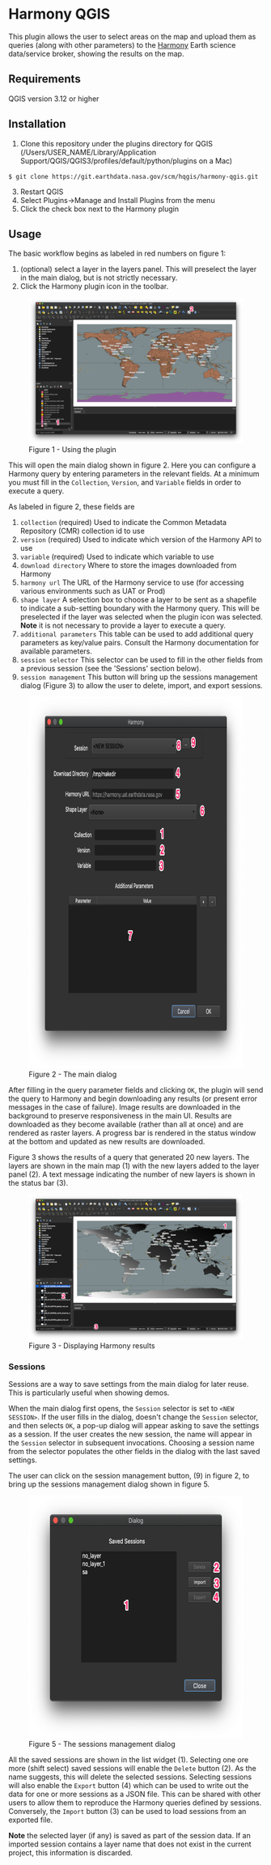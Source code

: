 # Harmony QGIS

This plugin allows the user to select areas on the map and upload them as queries (along with other parameters) to the [Harmony](ssh://git@git.earthdata.nasa.gov:7999/hqgis/harmony-qgis.git) Earth science data/service broker, showing the results on the map.

## Requirements
QGIS version 3.12 or higher

## Installation
1. Clone this repository under the plugins directory for QGIS (/Users/USER_NAME/Library/Application Support/QGIS/QGIS3/profiles/default/python/plugins on a Mac)
```
$ git clone https://git.earthdata.nasa.gov/scm/hqgis/harmony-qgis.git
```
3. Restart QGIS
4. Select Plugins->Manage and Install Plugins from the menu
5. Click the check box next to the Harmony plugin

## Usage

The basic workflow begins as labeled in red numbers on figure 1:

1. (optional) select a layer in the layers panel. This will preselect the layer in the main dialog, but is not strictly necessary.
2. Click the Harmony plugin icon in the toolbar.

<figure>
<img src="qgis1_labeled.png">
<figcaption>Figure 1 - Using the plugin</figcaption>
</figure>

This will open the main dialog shown in figure 2.
Here you can configure a Harmony query by entering parameters in the relevant fields. At a minimum you must fill in the `Collection`, `Version`, and `Variable` fields in order to execute a query. 

As labeled in figure 2, these fields are

1. `collection` (required) Used to indicate the Common Metadata Repository (CMR) collection id to use
2. `version` (required) Used to indicate which version of the Harmony API to use
3. `variable` (required) Used to indicate which variable to use
4. `download directory` Where to store the images downloaded from Harmony
5. `harmony url` The URL of the Harmony service to use (for accessing various environments such as UAT or Prod)
6. `shape layer` A selection box to choose a layer to be sent as a shapefile to indicate a sub-setting boundary with the Harmony query. This will be preselected if the layer was selected when the plugin icon was selected. **Note** it is not necessary to provide a layer to execute a query.
7. `additional parameters` This table can be used to add additional query parameters as key/value pairs. Consult the Harmony documentation for available parameters.
8. `session selector` This selector can be used to fill in the other fields from a previous session (see the 'Sessions' section below).
9. `session management` This button will bring up the sessions management dialog (Figure 3) to allow the user to delete, import, and export sessions.

<figure>
<img src="dialog.png" height=735 width=728/>
<figcaption>Figure 2 - The main dialog</figcaption>
</figure>

After filling in the query parameter fields and clicking `OK`, the plugin will send the query to Harmony and begin downloading any results (or present error messages in the case of failure). Image results are downloaded in the background to preserve responsiveness in the main UI. Results are downloaded as they become available (rather than all at once) and are rendered as raster layers. A progress bar is rendered in the status window at the bottom and updated as new results are downloaded.

Figure 3 shows the results of a query that generated 20 new layers. The layers are shown in the main map (1) with the new layers added to the layer panel (2). A text message indicating the number of new layers is shown in the status bar (3).

<figure>
<img src="qgis2_labeled.png">
<figcaption>Figure 3 - Displaying Harmony results</figcaption>
</figure>

### Sessions

Sessions are a way to save settings from the main dialog for later reuse. This is particularly useful when showing demos.

When the main dialog first opens, the `Session` selector is set to `<NEW SESSION>`. If the user fills in the dialog, doesn't change the `Session` selector, and then selects `OK`, a pop-up dialog will appear asking to save the settings as a session. If the user creates the new session, the name will appear in the `Session` selector in subsequent invocations. Choosing a session name from the selector populates the other fields in the dialog with the last saved settings.

The user can click on the session management button, (9) in figure 2, to bring up the sessions management dialog shown in figure 5.

<figure>
<img src="sessions_dialog.png" height=480 width=569/>
<figcaption>Figure 5 - The sessions management dialog</figcaption>
</figure>

All the saved sessions are shown in the list widget (1). Selecting one ore more (shift select) saved sessions will enable the `Delete` button (2). As the name suggests, this will delete the selected sessions. Selecting sessions will also enable the `Export` button (4)
which can be used to write out the data for one or more sessions as a JSON file. This can be shared with other users to allow them to reproduce the Harmony queries defined by sessions. Conversely, the `Import` button (3) can be used to load sessions from an exported file. 

**Note** the selected layer (if any) is saved as part of the session data. If an imported session contains a layer name that does not exist in the current project, this information is discarded.
